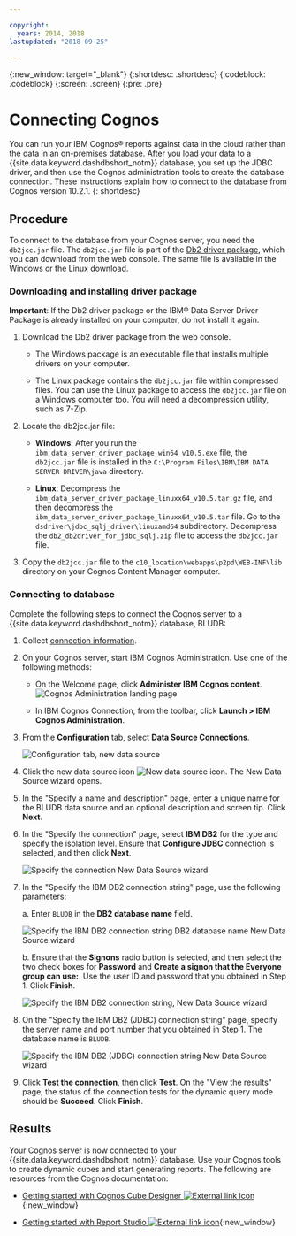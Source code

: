 ```yaml
---

copyright:
  years: 2014, 2018
lastupdated: "2018-09-25"

---
```


<!-- Attribute definitions --> 
{:new_window: target="_blank"}
{:shortdesc: .shortdesc}
{:codeblock: .codeblock}
{:screen: .screen}
{:pre: .pre}

# Connecting Cognos

You can run your IBM Cognos® reports against data in the cloud rather than the data in an on-premises database. After you load your data to a {{site.data.keyword.dashdbshort_notm}} database, you set up the JDBC driver, and then use the Cognos administration tools to create the database connection. These instructions explain how to connect to the database from Cognos version 10.2.1.
{: shortdesc}

## Procedure

To connect to the database from your Cognos server, you need the `db2jcc.jar` file. The `db2jcc.jar` file is part of the [Db2 driver package](driver_pkg.html), which you can download from the web console. The same file is available in the Windows or the Linux download.

### Downloading and installing driver package

**Important**: If the Db2 driver package or the IBM® Data Server Driver Package is already installed on your computer, do not install it again.

1. Download the Db2 driver package from the web console.
   - The Windows package is an executable file that installs multiple drivers on your computer.

   - The Linux package contains the `db2jcc.jar` file within compressed files. You can use the Linux package to access the `db2jcc.jar` file on a Windows computer too. You will need a decompression utility, such as 7-Zip.

2. Locate the db2jcc.jar file:
   - **Windows**: After you run the `ibm_data_server_driver_package_win64_v10.5.exe` file, the `db2jcc.jar` file is installed in the `C:\Program Files\IBM\IBM DATA SERVER DRIVER\java` directory.

   - **Linux**: Decompress the `ibm_data_server_driver_package_linuxx64_v10.5.tar.gz` file, and then decompress the `ibm_data_server_driver_package_linuxx64_v10.5.tar` file. Go to the `dsdriver\jdbc_sqlj_driver\linuxamd64` subdirectory. Decompress the `db2_db2driver_for_jdbc_sqlj.zip` file to access the `db2jcc.jar` file.

3. Copy the `db2jcc.jar` file to the `c10_location\webapps\p2pd\WEB-INF\lib` directory on your Cognos Content Manager computer.

### Connecting to database

Complete the following steps to connect the Cognos server to a {{site.data.keyword.dashdbshort_notm}} database, BLUDB:

1. Collect [connection information](credentials.html).

2. On your Cognos server, start IBM Cognos Administration. Use one of the following methods:
        
   - On the Welcome page, click **Administer IBM Cognos content**.
     ![Cognos Administration landing page](images/welcome.png)

   - In IBM Cognos Connection, from the toolbar, click **Launch > IBM Cognos Administration**.
       
3. From the **Configuration** tab, select **Data Source Connections**.
    
   ![Configuration tab, new data source](images/selectds.png)
    
4. Click the new data source icon ![New data source icon](images/createdb.jpg). The New Data Source wizard opens.
    
5. In the "Specify a name and description" page, enter a unique name for the BLUDB data source and an optional description and screen tip. Click **Next**.
    
6. In the "Specify the connection" page, select **IBM DB2** for the type and specify the isolation level. Ensure that **Configure JDBC** connection is selected, and then click **Next**.

   ![Specify the connection New Data Source wizard](images/specifyconn.png)

7. In the "Specify the IBM DB2 connection string" page, use the following parameters:
        
   a. Enter `BLUDB` in the **DB2 database name** field.
        
   ![Specify the IBM DB2 connection string DB2 database name New Data Source wizard](images/bludb.png)

   b. Ensure that the **Signons** radio button is selected, and then select the two check boxes for **Password** and **Create a signon that the Everyone group can use:**. Use the user ID and password that you obtained in Step 1. Click **Finish**.

   ![Specify the IBM DB2 connection string, New Data Source wizard](images/signon.png)

8. On the "Specify the IBM DB2 (JDBC) connection string" page, specify the server name and port number that you obtained in Step 1. The database name is `BLUDB`.
    
   ![Specify the IBM DB2 (JDBC) connection string New Data Source wizard](images/specifyjdbc.png)

9. Click **Test the connection**, then click **Test**. On the "View the results" page, the status of the connection tests for the dynamic query mode should be **Succeed**. Click **Finish**.

## Results

Your Cognos server is now connected to your {{site.data.keyword.dashdbshort_notm}} database. Use your Cognos tools to create dynamic cubes and start generating reports. The following are resources from the Cognos documentation:

- [Getting started with Cognos Cube Designer ![External link icon](../../icons/launch-glyph.svg "External link icon")](http://www.ibm.com/support/knowledgecenter/SSEP7J_10.2.1/com.ibm.swg.ba.cognos.ug_cog_rlp.10.2.1.doc/c_ug_cog_rlp_get_started.html){:new_window}

- [Getting started with Report Studio ![External link icon](../../icons/launch-glyph.svg "External link icon")](http://www.ibm.com/support/knowledgecenter/SSEP7J_10.2.1/com.ibm.swg.ba.cognos.ug_cr_rptstd.10.2.1.doc/c_understand_rs.html){:new_window}

